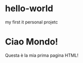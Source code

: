 # hello-world
my first it personal projetc
<!doctype html>
<html lang="it">
<head><title>Ciao Mondo!</title></head>
<body>
     <h1>Ciao Mondo!</h1>
     <p>Questa è la mia prima pagina HTML!</p>
</body>
</html>
